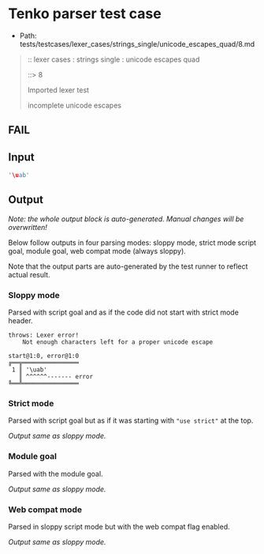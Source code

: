 # Tenko parser test case

- Path: tests/testcases/lexer_cases/strings_single/unicode_escapes_quad/8.md

> :: lexer cases : strings single : unicode escapes quad
>
> ::> 8
>
> Imported lexer test
>
> incomplete unicode escapes

## FAIL

## Input

`````js
'\uab'
`````

## Output

_Note: the whole output block is auto-generated. Manual changes will be overwritten!_

Below follow outputs in four parsing modes: sloppy mode, strict mode script goal, module goal, web compat mode (always sloppy).

Note that the output parts are auto-generated by the test runner to reflect actual result.

### Sloppy mode

Parsed with script goal and as if the code did not start with strict mode header.

`````
throws: Lexer error!
    Not enough characters left for a proper unicode escape

start@1:0, error@1:0
╔══╦════════════════
 1 ║ '\uab'
   ║ ^^^^^^------- error
╚══╩════════════════

`````

### Strict mode

Parsed with script goal but as if it was starting with `"use strict"` at the top.

_Output same as sloppy mode._

### Module goal

Parsed with the module goal.

_Output same as sloppy mode._

### Web compat mode

Parsed in sloppy script mode but with the web compat flag enabled.

_Output same as sloppy mode._
